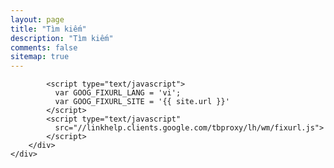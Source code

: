 ```yaml
---
layout: page
title: "Tìm kiếm"
description: "Tìm kiếm"
comments: false
sitemap: true
---  
```


<div class="container">
    <div class="row">
        <div class="col-lg-12">

			<script type="text/javascript">
			  var GOOG_FIXURL_LANG = 'vi';
			  var GOOG_FIXURL_SITE = '{{ site.url }}'
			</script>
			<script type="text/javascript"
			  src="//linkhelp.clients.google.com/tbproxy/lh/wm/fixurl.js">
			</script>
        </div>
    </div>
</div>

